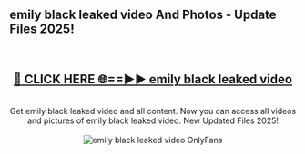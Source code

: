 <h2>emily black leaked video And Photos - Update Files 2025!</h2>
<br>
<div align="center">
<h2><a href="https://linkcuts.com/hfmhzwbr" rel="nofollow">🔴 CLICK HERE 🌐==►► emily black leaked video</a></h2>
<br>
Get emily black leaked video and all content. Now you can access all videos and pictures of emily black leaked video. New Updated Files 2025!
<br>
<br>
<a href="https://linkcuts.com/hfmhzwbr" rel="nofollow" data-target="animated-image.originalLink"><img src="https://i.ibb.co.com/WyWwxjT/player-gif2.gif" alt="emily black leaked video OnlyFans" style="max-width: 100%; display: inline-block;" data-target="animated-image.originalImage"></a>
</div>
<br>